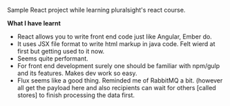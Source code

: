Sample React project while learning pluralsight's react course.

**What I have learnt**

- React allows you to write front end code just like Angular, Ember do.
- It uses JSX file format to write html markup in java code. Felt wierd at first but getting used to it now.
- Seems quite performant.
- For front end development surely one should be familiar with npm/gulp and its features. Makes dev work so easy.
- Flux seems like a good thing. Reminded me of RabbitMQ a bit. (however all get the payload here and also recipients can wait for others [called stores] to finish processing the data first.